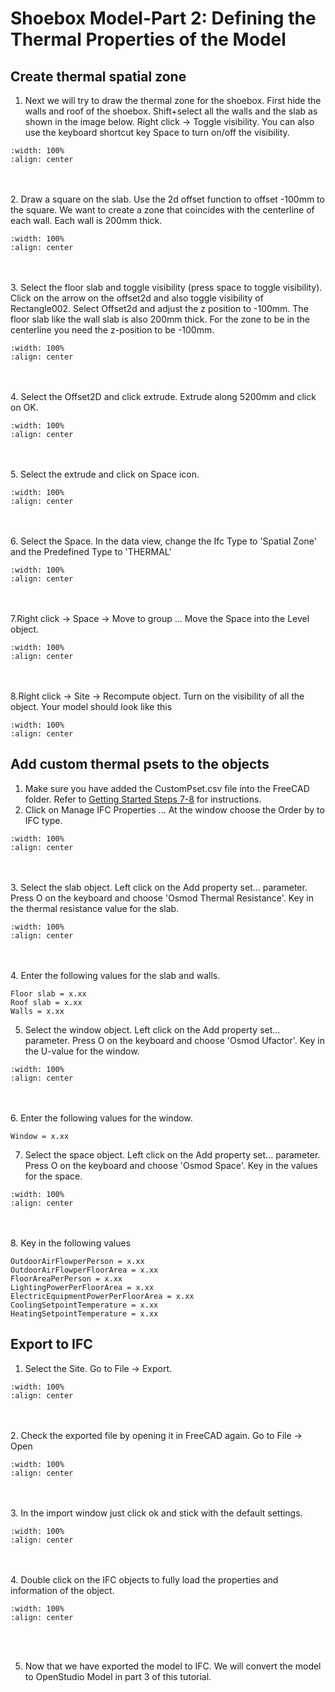 # Shoebox Model-Part 2: Defining the Thermal Properties of the Model

## Create thermal spatial zone 
1. Next we will try to draw the thermal zone for the shoebox. First hide the walls and roof of the shoebox. Shift+select all the walls and the slab as shown in the image below. Right click -> Toggle visibility. You can also use the keyboard shortcut key Space to turn on/off the visibility.
```{image} ../../_static/shoebox2/shoe2_1.png
:width: 100%
:align: center
```
<br/><br/>
2. Draw a square on the slab. Use the 2d offset function to offset -100mm to the square. We want to create a zone that coincides with the centerline of each wall. Each wall is 200mm thick. 
```{image} ../../_static/shoebox2/shoe2_2.png
:width: 100%
:align: center
```
<br/><br/>
3. Select the floor slab and toggle visibility (press space to toggle visibility). Click on the arrow on the offset2d and also toggle visibility of Rectangle002. Select Offset2d and adjust the z position to -100mm. The floor slab like the wall slab is also 200mm thick. For the zone to be in the centerline you need the z-position to be -100mm.
```{image} ../../_static/shoebox2/shoe2_3.png
:width: 100%
:align: center
```
<br/><br/>
4. Select the Offset2D and click extrude. Extrude along 5200mm and click on OK.
```{image} ../../_static/shoebox2/shoe2_4.png
:width: 100%
:align: center
```
<br/><br/>
5. Select the extrude and click on Space icon.
```{image} ../../_static/shoebox2/shoe2_5.gif
:width: 100%
:align: center
```
<br/><br/>
6. Select the Space. In the data view, change the Ifc Type to 'Spatial Zone' and the Predefined Type to 'THERMAL'
```{image} ../../_static/shoebox2/shoe2_6.png
:width: 100%
:align: center
```
<br/><br/>
7.Right click -> Space -> Move to group ... Move the Space into the Level object.
```{image} ../../_static/shoebox2/shoe2_7.png
:width: 100%
:align: center
```
<br/><br/>
8.Right click -> Site -> Recompute object. Turn on the visibility of all the object. Your model should look like this
```{image} ../../_static/shoebox2/shoe2_8.png
:width: 100%
:align: center
```

## Add custom thermal psets to the objects

1. Make sure you have added the CustomPset.csv file into the FreeCAD folder. Refer to [Getting Started Steps 7-8](02_shoebox.md#freecad) for instructions.
2. Click on Manage IFC Properties ... At the window choose the Order by to IFC type.
```{image} ../../_static/shoebox2/shoe2_9.png
:width: 100%
:align: center
```
<br/><br/>
3. Select the slab object. Left click on the Add property set... parameter. Press O on the keyboard and choose 'Osmod Thermal Resistance'. Key in the thermal resistance value for the slab.
```{image} ../../_static/shoebox2/shoe2_10.gif
:width: 100%
:align: center
```
<br/><br/>
4. Enter the following values for the slab and walls.
```
Floor slab = x.xx
Roof slab = x.xx
Walls = x.xx
```
5. Select the window object. Left click on the Add property set... parameter. Press O on the keyboard and choose 'Osmod Ufactor'. Key in the U-value for the window.
```{image} ../../_static/shoebox2/shoe2_11.gif
:width: 100%
:align: center
```
<br/><br/>
6. Enter the following values for the window.
```
Window = x.xx
```
7. Select the space object. Left click on the Add property set... parameter. Press O on the keyboard and choose 'Osmod Space'. Key in the values for the space.
```{image} ../../_static/shoebox2/shoe2_12.gif
:width: 100%
:align: center
```
<br/><br/>
8. Key in the following values
```
OutdoorAirFlowperPerson = x.xx
OutdoorAirFlowperFloorArea = x.xx
FloorAreaPerPerson = x.xx
LightingPowerPerFloorArea = x.xx
ElectricEquipmentPowerPerFloorArea = x.xx
CoolingSetpointTemperature = x.xx
HeatingSetpointTemperature = x.xx
```

## Export to IFC
1. Select the Site. Go to File -> Export.
```{image} ../../_static/shoebox2/shoe2_13.gif
:width: 100%
:align: center
```
<br/><br/>
2. Check the exported file by opening it in FreeCAD again. Go to File -> Open
```{image} ../../_static/shoebox2/shoe2_14.png
:width: 100%
:align: center
```
<br/><br/>
3. In the import window just click ok and stick with the default settings.
```{image} ../../_static/shoebox2/shoe2_15.png
:width: 100%
:align: center
```
<br/><br/>
4. Double click on the IFC objects to fully load the properties and information of the object.
```{image} ../../_static/shoebox2/shoe2_16.png
:width: 100%
:align: center
```
<br/><br/>

5. Now that we have exported the model to IFC. We will convert the model to OpenStudio Model in part 3 of this tutorial.